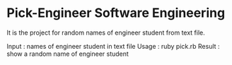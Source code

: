 Pick-Engineer Software Engineering
==================================
It is the project for random names of engineer student from text file.

Input : names of engineer student in text file
Usage : ruby pick.rb
Result : show a random name of engineer student
